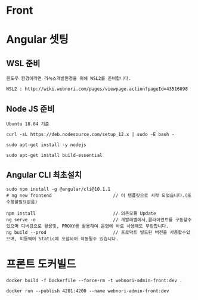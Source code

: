 
# Front

# Angular 셋팅

## WSL 준비

    윈도우 환경이라면 리눅스개발환경을 위해 WSL2를 준비합니다.
    
    WSL2 : http://wiki.webnori.com/pages/viewpage.action?pageId=43516098

## Node JS 준비

    Ubuntu 18.04 기준
   
    curl -sL https://deb.nodesource.com/setup_12.x | sudo -E bash -

    sudo apt-get install -y nodejs

    sudo apt-get install build-essential

## Angular CLI 최초설치

    sudo npm install -g @angular/cli@10.1.1
    # ng new frontend                       // 이 템플릿으로 시작 되었습니다.(또 수행할필요없음)
    
    npm install                             // 의존모듈 Update
    ng serve -o                             // 개발레벨에서,클라이언트를 구동할수 있으며 디버깅으로 활용및, PROXY를 활용하여 운영에 바로 사용해도 무방합니다.
    ng build --prod                         // 프로덕트 빌드된 버전을 사용할수있으며, 미들웨어 Static에 포함되어 작동될수 있습니다.


# 프론트 도커빌드

    docker build -f Dockerfile --force-rm -t webnori-admin-front:dev .

    docker run --publish 4201:4200 --name webnori-admin-front:dev
    
